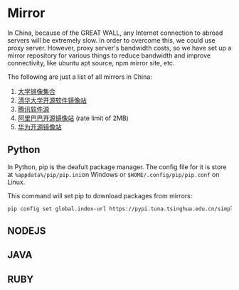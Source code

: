 # Mirror

In China, because of the GREAT WALL, any Internet connection to abroad servers will be extremely slow. In order to overcome this, we could use proxy server. However, proxy server's bandwidth costs, so we have set up a mirror repository for various things to reduce bandwidth and improve connectivity, like ubuntu apt source, npm mirror site, etc.

The following are just a list of all mirrors in China:

1. [大学镜像集合](https://mirrors.cernet.edu.cn/list)
1. [清华大学开源软件镜像站](https://mirrors.tuna.tsinghua.edu.cn/help/ubuntu/) 
2. [腾讯软件源](https://mirrors.tencent.com/)
3. [阿里巴巴开源镜像站](https://developer.aliyun.com/mirror/) (rate limit of 2MB)
4. [华为开源镜像站](https://mirrors.huaweicloud.com/home)



## Python
In Python, pip is the deafult package manager. The config file for it is store at `%appdata%/pip/pip.ini`on Windows or `$HOME/.config/pip/pip.conf` on Linux.

This command will set pip to download packages from mirrors:  

```bash
pip config set global.index-url https://pypi.tuna.tsinghua.edu.cn/simple
```



## NODEJS



## JAVA



## RUBY

